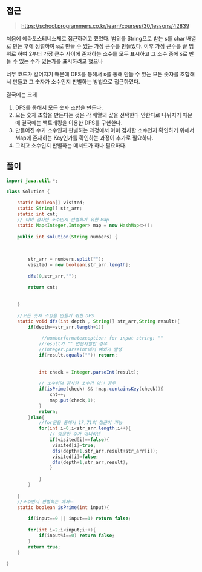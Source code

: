 ## 접근
>https://school.programmers.co.kr/learn/courses/30/lessons/42839

처음에 에라토스테네스체로 접근하려고 했었다.
범위를 String으로 받는 s를 char 배열로 만든 후에 정렬하여
s로 만들 수 있는 가장 큰수를 만들었다.
이후 가장 큰수를 끝 범위로 하여 2부터 가장 큰수 사이에 존재하는 소수를 모두 표시하고
그 소수 중에 s로 만들 수 있는 수가 있는가를 표시하려고 했으나

너무 코드가 길어지기 때문에
DFS를 통해서 s를 통해 만들 수 있는 모든 숫자를 조합해서 만들고
그 숫자가 소수인지 판별하는 방법으로 접근하였다.

결국에는 크게
1. DFS를 통해서 모든 숫자 조합을 만든다.
2. 모든 숫자 조합을 만든다는 것은 각 배열의 값을 선택한다 안한다로 나눠지기 때문에 결국에는 백트래킹을 이용한 DFS를 구현한다.
3. 만들어진 수가 소수인지 판별하는 과정에서 이미 검사한 소수인지 확인하기 위해서 Map에 존재하는 Key인가를 확인하는 과정이 추가로 필요하다.
4. 그리고 소수인지 판별하는 메서드가 하나 필요하다.


## 풀이
```java
import java.util.*;

class Solution {
    
    static boolean[] visited;
    static String[] str_arr;
    static int cnt;
    // 이미 검사한 소수인지 판별하기 위한 Map
    static Map<Integer,Integer> map = new HashMap<>();
    
    public int solution(String numbers) {
   
  
        
        str_arr = numbers.split("");
        visited = new boolean[str_arr.length];
        
        dfs(0,str_arr,"");
        
        return cnt;
        
        
    }
    
    //모든 숫자 조합을 만들기 위한 DFS
    static void dfs(int depth , String[] str_arr,String result){
        if(depth==str_arr.length+1){
            
             //numberformatexception: for input string: ""
            //result가 "" 빈문자열인 경우
            //Integer.parseInt에서 예외가 발생
            if(result.equals("")) return;
            
          
            int check = Integer.parseInt(result);
            
            // 소수이며 검사한 소수가 아닌 경우
            if(isPrime(check) && !map.containsKey(check)){
                cnt++;
                map.put(check,1);
            }
            return;
        }else{
            //for문을 통해서 17,71의 접근이 가능
            for(int i=0;i<str_arr.length;i++){
                // 방문한 수가 아니라면
                if(visited[i]==false){
                 visited[i]=true;
                 dfs(depth+1,str_arr,result+str_arr[i]);
                 visited[i]=false;
                 dfs(depth+1,str_arr,result);
                }
    
            }            
        }
                
    }
    //소수인지 판별하는 메서드
    static boolean isPrime(int input){
        
        if(input==0 || input==1) return false;
    
        for(int i=2;i<input;i++){
            if(input%i==0) return false;
        }     
        return true;
    }
    
}
```